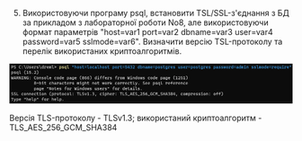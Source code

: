 5. Використовуючи програму psql, встановити TSL/SSL-з'єднання з БД за прикладом з лабораторної роботи No8, але використовуючи формат параметрів "host=var1 port=var2 dbname=var3 user=var4 password=var5 sslmode=var6". Визначити версію TSL-протоколу та перелік використаних криптоалгоритмів.

![img_6.png](img_6.png)

Версія TLS-протоколу - TLSv1.3; використаний криптоалгоритм - TLS_AES_256_GCM_SHA384